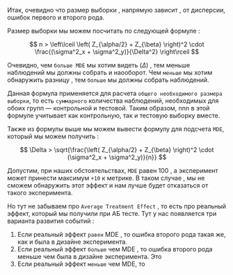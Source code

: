 Итак, очевидно что размер выборки , напрямую зависит , от дисперсии, ошибок первого и второго рода. 

Размер выборки мы можем посчитать по следующей формуле : 

$$
n > \left\lceil \left( Z_{\alpha/2} + Z_{\beta} \right)^2 \cdot \frac{(\sigma^2_x + \sigma^2_y)}{\Delta^2} \right\rceil
$$

Очевидно, чем `больше MDE` мы хотим видеть ($\Delta$) , тем меньше наблюдений мы должны собрать и наооборот. Чем `меньше` мы хотим обнаружить разницу , тем `больше` мы должны собрать наблюдений.  

Данная формула применяется для расчета `общего необходимого размера выборки`, то есть `суммарного` количества наблюдений, необходимых для обоих групп — контрольной и тестовой. Таким образом, nnn в этой формуле учитывает как контрольную, так и тестовую выборку вместе.

Также из формулы выше мы можем вывести формулу для подсчета `MDE`, который мы можем получить : 

$$
\Delta > \sqrt{\frac{\left( Z_{\alpha/2} + Z_{\beta} \right)^2 \cdot (\sigma^2_x + \sigma^2_y)}{n}}
$$

Допустим, при наших обстоятельствах, `MDE` равен 100 , а эксперимент может принести максимум `+10` к метрике. В таком случае , мы не сможем обнаружить этот эффект и нам лучше будет отказаться от такого эксперимента. 

Но тут не забываем про `Average Treatment Effect` , то есть про реальный эффект, который мы получили при АБ тесте. Тут у нас появляется три варианта развития событий : 

1.  Если реальный эффект `равен`  MDE , то ошибка второго рода такая же, как и была в дизайне эксперимента. 
2. Если реальный эффект `больше` чем MDE , то ошибка второго рода меньше чем была в дизайне эксперимента. Это 
3. Если реальный эффект `меньше` чем MDE, то 
